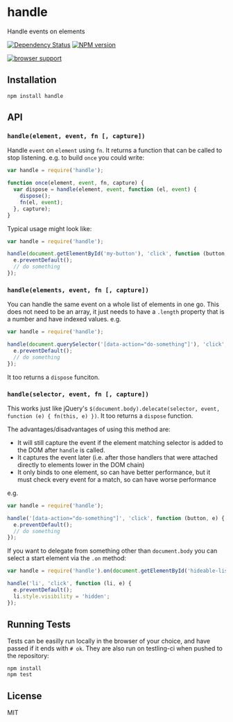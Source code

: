 # handle

Handle events on elements

[![Dependency Status](https://gemnasium.com/ForbesLindesay/handle.png)](https://gemnasium.com/ForbesLindesay/handle)
[![NPM version](https://badge.fury.io/js/handle.png)](http://badge.fury.io/js/handle)

[![browser support](https://ci.testling.com/ForbesLindesay/handle.png)](https://ci.testling.com/ForbesLindesay/handle)

## Installation

    npm install handle

## API

### `handle(element, event, fn [, capture])`

Handle `event` on `element` using `fn`.  It returns a function that can be called to stop listening.  e.g. to build `once` you could write:

```js
var handle = require('handle');

function once(element, event, fn, capture) {
  var dispose = handle(element, event, function (el, event) {
    dispose();
    fn(el, event);
  }, capture);
}
```

Typical usage might look like:

```js
var handle = require('handle');

handle(document.getElementById('my-button'), 'click', function (button, e) {
  e.preventDefault();
  // do something
});
```

### `handle(elements, event, fn [, capture])`

You can handle the same event on a whole list of elements in one go.  This does not need to be an array, it just needs to have a `.length` property that is a number and have indexed values.  e.g.


```js
var handle = require('handle');

handle(document.querySelector('[data-action="do-something"]'), 'click', function (button, e) {
  e.preventDefault();
  // do something
});
```

It too returns a `dispose` funciton.

### `handle(selector, event, fn [, capture])`

This works just like jQuery's `$(document.body).delecate(selector, event, function (e) { fn(this, e) })`.  It too returns a `dispose` function.

The advantages/disadvantages of using this method are:

 - It will still capture the event if the element matching selector is added to the DOM after `handle` is called.
 - It captures the event later (i.e. after those handlers that were attached directly to elements lower in the DOM chain)
 - It only binds to one element, so can have better performance, but it must check every event for a match, so can have worse performance

e.g.

```js
var handle = require('handle');

handle('[data-action="do-something"]', 'click', function (button, e) {
  e.preventDefault();
  // do something
});
```

If you want to delegate from something other than `document.body` you can select a start element via the `.on` method:

```js
var handle = require('handle').on(document.getElementById('hideable-list'));

handle('li', 'click', function (li, e) {
  e.preventDefault();
  li.style.visibility = 'hidden';
});
```

## Running Tests

Tests can be easilly run locally in the browser of your choice, and have passed if it ends with `# ok`.  They are also run on testling-ci when pushed to the repository:

```
npm install
npm test
```

## License

  MIT